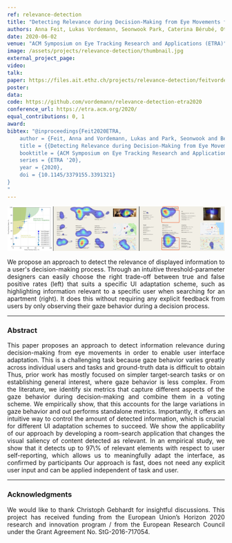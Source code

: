 ```yaml
---
ref: relevance-detection
title: "Detecting Relevance during Decision-Making from Eye Movements for UI Adaptation"
authors: Anna Feit, Lukas Vordemann, Seonwook Park, Caterina Bérubé, Otmar Hilliges
date: 2020-06-02
venue: "ACM Symposium on Eye Tracking Research and Applications (ETRA)"
image: /assets/projects/relevance-detection/thumbnail.jpg
external_project_page: 
video: 
talk: 
paper: https://files.ait.ethz.ch/projects/relevance-detection/feitvordemann2020etra.pdf
poster: 
data: 
code: https://github.com/vordemann/relevance-detection-etra2020
conference_url: https://etra.acm.org/2020/
equal_contributions: 0, 1
award: 
bibtex: "@inproceedings{Feit2020ETRA,
	author = {Feit, Anna and Vordemann, Lukas and Park, Seonwook and Bérubé, Caterina and Hilliges, Otmar},
	title = {{Detecting Relevance during Decision-Making from Eye Movements for UI Adaptation}},
	booktitle = {ACM Symposium on Eye Tracking Research and Applications (ETRA)},
	series = {ETRA '20},
	year = {2020},
	doi = {10.1145/3379155.3391321}
}
"
---
```



<img class="fullcol" src="/assets/projects/relevance-detection/teaser.jpg" alt="Teaser-Picture" />

<p align="justify">
    <span class="figurecap">
    We propose an approach to detect the relevance of displayed information to a user's decision-making process. Through an intuitive threshold-parameter designers can easily choose the right trade-off between true and false positive rates (left) that suits a specific UI adaptation scheme, such as highlighting information relevant to a specific user when searching for an apartment (right). It does this without requiring any explicit feedback from users by only observing their gaze behavior during a decision process. 
</span>
</p>
<hr />
        

<h3>Abstract</h3>
<p align="justify">
This paper proposes an approach to detect information relevance during decision-making from eye movements in order to enable user interface adaptation. This is a challenging task because gaze behavior varies greatly across individual users and tasks and ground-truth data is difficult to obtain  Thus, prior work has mostly focused on simpler target-search tasks or on establishing general interest, where gaze behavior is less complex. From the literature, we identify six metrics that capture different aspects of the gaze behavior during decision-making and combine them in a voting scheme. We empirically show, that this accounts for the large variations in gaze behavior and out performs standalone metrics. Importantly, it offers an intuitive way to control the amount of detected information, which is crucial for different UI adaptation schemes to succeed. We show the applicability of our approach by developing a room-search application that changes the visual saliency of content detected as relevant. In an empirical study, we show that it detects up to 97\% of relevant elements with respect to user self-reporting, which allows us to meaningfully adapt the interface, as confirmed by participants  Our approach is fast, does not need any explicit user input and can be applied independent of task and user.</p>
<hr />



<!--
<div class="fullcol">
    <h3>additional results</h3>
    <br/>
    <img class="halfcol" src="/assets/projects/deformables/bar_small.png" alt="Teaser-Picture" />
    <img class="halfcol" src="/assets/projects/deformables/organ_stacked_small.png" alt="Teaser-Picture" />
    <div class="halfcol">
        <p align="justify">
            <span class="figurecap">
                Top row: schematic sensor routings obtained using our tool with automatic sensor refinement.
                Middle row: fabricated device.
                Bottom row: Ground truth (gray) vs. reconstruction (orange). Insets show error on a heat map scale, with maximum error (white) at 22 mm (darker is better).
            </span>
        </p>
    </div>
    <div class="halfcol">
        <p align="justify">
            <span class="figurecap">
                Two example deformations of the organ pipe model designed with our method. Ground truth (gray) vs. reconstruction (orange).
            </span>
        </p>
    </div>
</div> -->

<!-- <div class="fullcol">
    <br/><br/>
    <img class="fullcol" src="/assets/projects/deformables/sheet_squared_small.png" alt="Teaser-Picture" />
    <p align="justify">
        <span class="figurecap">
            Snapshots of the design process. Top Row: the user placed, refined,
            and edited four sensors (left); Reconstruction error is expected to be very low (right). Bottom row: Interaction
            with fabricated device (left) and ground truth comparison (right).
        </span>
    </p>
    <hr />
    <br/>
    <br/>
</div> -->

<h3>Acknowledgments</h3>
<p align="justify">
  We would like to thank Christoph Gebhardt for insightful discussions. This project has received funding from the European Union’s Horizon 2020 research and innovation program / from the European Research Council under the Grant Agreement No. StG-2016-717054.
</p>